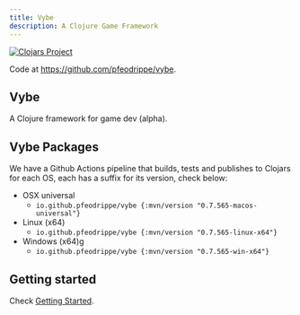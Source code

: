 ```yaml
---
title: Vybe
description: A Clojure Game Framework
---
```


[![Clojars Project](https://img.shields.io/clojars/v/io.github.pfeodrippe/vybe.svg)](https://clojars.org/io.github.pfeodrippe/vybe)

Code at <https://github.com/pfeodrippe/vybe>.

## Vybe

A Clojure framework for game dev (alpha).

## Vybe Packages

We have a Github Actions pipeline that builds, tests and publishes to Clojars
for each OS, each has a suffix for its version, check below:

- OSX universal
  - `io.github.pfeodrippe/vybe {:mvn/version "0.7.565-macos-universal"}`
- Linux (x64)
  - `io.github.pfeodrippe/vybe {:mvn/version "0.7.565-linux-x64"}`
- Windows (x64)g
  - `io.github.pfeodrippe/vybe {:mvn/version "0.7.565-win-x64"}`

## Getting started

Check [Getting Started](getting-started.md).
